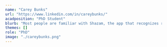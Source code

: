 ```yaml
---
name: "Carey Bunks"
url: "https://www.linkedin.com/in/careybunks/"
acadposition: "PhD Student"
blurb: "Most people are familiar with Shazam, the app that recognizes recorded music using audio fingerprinting.  It provides the title, artist, and other information from the audio of a song, as provided by the publisher.  Shazam does not, however, work for live music.  The topic of this thesis is song title recognition from live jazz."
themes: []
role: "PhD"
image: "./careybunks.png"
---
```


